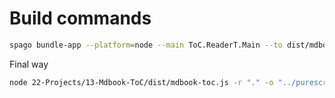 # Build commands

```bash
spago bundle-app --platform=node --main ToC.ReaderT.Main --to dist/mdbook-toc.js
```

Final way
```bash
node 22-Projects/13-Mdbook-ToC/dist/mdbook-toc.js -r "." -o "../purescript-jordans-reference-site/src/" -s "Summary-header.md"
```
